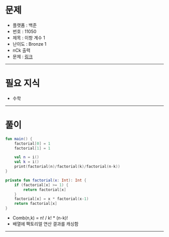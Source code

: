# 문제
- 플랫폼 : 백준
- 번호 : 11050
- 제목 : 이항 계수 1
- 난이도 : Bronze 1
- nCk 출력
- 문제 : <a href="https://www.acmicpc.net/problem/11005" target="_blank">링크</a>

---

# 필요 지식
- 수학

---

# 풀이
```kotlin
fun main() {
    factorial[0] = 1
    factorial[1] = 1

    val n = i()
    val k = i()
    print(factorial(n)/factorial(k)/factorial(n-k))
}

private fun factorial(x: Int): Int {
    if (factorial[x] >= 1) {
        return factorial[x]
    }
    factorial[x] = x * factorial(x-1)
    return factorial[x]
}
```
- Comb(n,k) = n! / k! * (n-k)!
- 배열에 팩토리얼 연산 결과를 캐싱함

---
